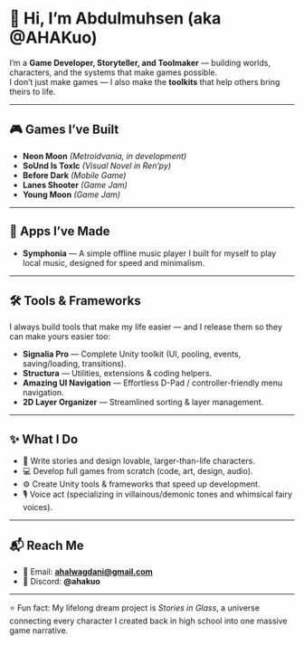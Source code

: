 # 👋 Hi, I’m Abdulmuhsen (aka @AHAKuo)  

I’m a **Game Developer, Storyteller, and Toolmaker** — building worlds, characters, and the systems that make games possible.  
I don’t just make games — I also make the **toolkits** that help others bring theirs to life.  

---

## 🎮 Games I’ve Built
- **Neon Moon** *(Metroidvania, in development)*  
- **SoUnd Is ToxIc** *(Visual Novel in Ren’py)*  
- **Before Dark** *(Mobile Game)*  
- **Lanes Shooter** *(Game Jam)*  
- **Young Moon** *(Game Jam)*  

---

## 📱 Apps I’ve Made
- **Symphonia** — A simple offline music player I built for myself to play local music, designed for speed and minimalism.  

---

## 🛠 Tools & Frameworks
I always build tools that make my life easier — and I release them so they can make yours easier too:  

- **Signalia Pro** — Complete Unity toolkit (UI, pooling, events, saving/loading, transitions).  
- **Structura** — Utilities, extensions & coding helpers.  
- **Amazing UI Navigation** — Effortless D-Pad / controller-friendly menu navigation.  
- **2D Layer Organizer** — Streamlined sorting & layer management.  

---

## ✨ What I Do
- 🎨 Write stories and design lovable, larger-than-life characters.  
- 💻 Develop full games from scratch (code, art, design, audio).  
- ⚙️ Create Unity tools & frameworks that speed up development.  
- 🎙 Voice act (specializing in villainous/demonic tones and whimsical fairy voices).  

---

## 📬 Reach Me
- 📧 Email: **ahalwagdani@gmail.com**  
- 💬 Discord: **@ahakuo**  

---

⭐ Fun fact: My lifelong dream project is *Stories in Glass*, a universe connecting every character I created back in high school into one massive game narrative.
